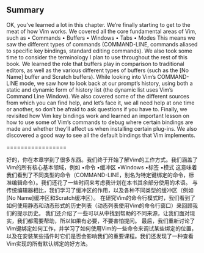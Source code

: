 Summary
--------
OK, you’ve learned a lot in this chapter. We’re finally starting to get to the meat of how Vim works. We covered all the core fundamental areas of Vim, such as
• Commands
• Buffers
• Windows
• Tabs
• Modes
This means we saw the different types of commands (COMMAND-LINE, commands aliased to specific key bindings, standard editing commands). We also took some time to consider the terminology I plan to use throughout the rest of this book.
We learned the role that buffers play in comparison to traditional editors, as well as the various different types of buffers (such as the [No Name] buffer and Scratch buffers).
While looking into Vim’s COMMAND-LINE mode, we saw how to look back at our prompt’s history, using both a static and dynamic form of history list (the dynamic list uses Vim’s Command Line Window).
We also covered some of the different sources from which you can find help, and let’s face it, we all need help at one time or another, so don’t be afraid to ask questions if you have to.
Finally, we revisited how Vim key bindings work and learned an important lesson on how to use some of Vim’s commands to debug where certain bindings are made and whether they’ll affect us when installing certain plug-ins. We also discovered a good way to see all the default bindings that Vim implements.
  
=================

好的，你在本章学到了很多东西。我们终于开始了解Vim的工作方式。我们涵盖了Vim的所有核心基本领域，例如
•命令
•缓冲区
•Windows
•标签
•模式
这意味着我们看到了不同类型的命令（COMMAND-LINE，别名为特定键绑定的命令，标准编辑命令）。我们还花了一些时间来考虑我计划在本书其余部分使用的术语。
与传统编辑器相比，我们学习了缓冲区的作用，以及各种不同类型的缓冲区（例如[No Name]缓冲区和Scratch缓冲区）。
在研究Vim的命令行模式时，我们看到了如何使用静态和动态形式的历史列表（动态列表使用Vim的命令行窗口）来回顾我们的提示历史。
我们还介绍了一些可以从中找到帮助的不同来源，让我们面对现实，我们都需要帮助，所以如果有必要，不要害怕提问。
最后，我们重新讨论了Vim键绑定如何工作，并学习了如何使用Vim的一些命令来调试某些绑定的位置，以及在安装某些插件时它们是否会影响我们的重要课程。我们还发现了一种查看Vim实现的所有默认绑定的好方法。

